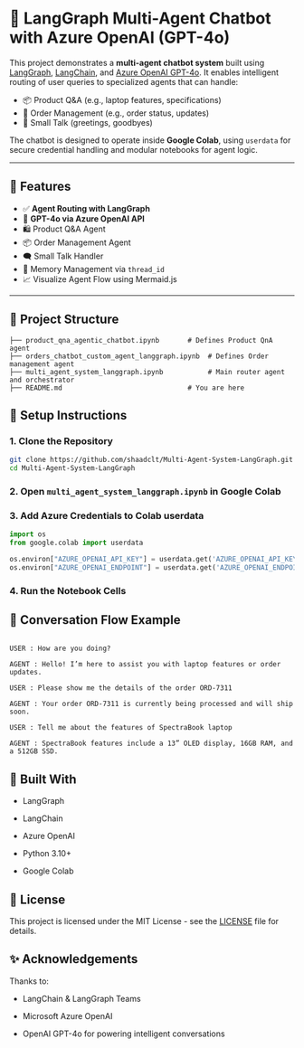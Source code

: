 # 💬 LangGraph Multi-Agent Chatbot with Azure OpenAI (GPT-4o)

This project demonstrates a **multi-agent chatbot system** built using [LangGraph](https://docs.langchain.com/langgraph/), [LangChain](https://www.langchain.com/), and [Azure OpenAI GPT-4o](https://learn.microsoft.com/en-us/azure/cognitive-services/openai/overview). It enables intelligent routing of user queries to specialized agents that can handle:

- 📦 Product Q&A (e.g., laptop features, specifications)
- 📑 Order Management (e.g., order status, updates)
- 💬 Small Talk (greetings, goodbyes)

The chatbot is designed to operate inside **Google Colab**, using `userdata` for secure credential handling and modular notebooks for agent logic.

---

## 🚀 Features

- ✅ **Agent Routing with LangGraph**
- 🤖 **GPT-4o via Azure OpenAI API**
- 🛍️ Product Q&A Agent
- 📦 Order Management Agent
- 🗨️ Small Talk Handler
- 🧠 Memory Management via `thread_id`
- 📈 Visualize Agent Flow using Mermaid.js

---

## 📁 Project Structure

```text
├── product_qna_agentic_chatbot.ipynb       # Defines Product QnA agent
├── orders_chatbot_custom_agent_langgraph.ipynb  # Defines Order management agent
├── multi_agent_system_langgraph.ipynb           # Main router agent and orchestrator
├── README.md                               # You are here
```

## 🔧 Setup Instructions
### 1. Clone the Repository

```bash
git clone https://github.com/shaadclt/Multi-Agent-System-LangGraph.git
cd Multi-Agent-System-LangGraph
```
### 2. Open `multi_agent_system_langgraph.ipynb` in Google Colab

### 3. Add Azure Credentials to Colab userdata

```python
import os
from google.colab import userdata

os.environ["AZURE_OPENAI_API_KEY"] = userdata.get('AZURE_OPENAI_API_KEY')
os.environ["AZURE_OPENAI_ENDPOINT"] = userdata.get('AZURE_OPENAI_ENDPOINT')
```

### 4. Run the Notebook Cells

## 🧠 Conversation Flow Example
```text

USER : How are you doing?

AGENT : Hello! I’m here to assist you with laptop features or order updates.

USER : Please show me the details of the order ORD-7311

AGENT : Your order ORD-7311 is currently being processed and will ship soon.

USER : Tell me about the features of SpectraBook laptop

AGENT : SpectraBook features include a 13” OLED display, 16GB RAM, and a 512GB SSD.
```

## 🧱 Built With
- LangGraph

- LangChain

- Azure OpenAI

- Python 3.10+

- Google Colab

## 📜 License
This project is licensed under the MIT License - see the [LICENSE](LICENSE.txt) file for details.

## ✨ Acknowledgements
Thanks to:

- LangChain & LangGraph Teams

- Microsoft Azure OpenAI

- OpenAI GPT-4o for powering intelligent conversations
